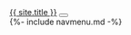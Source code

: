 <nav class="navbar megamenu navbar-expand-lg navbar-dark bg-dark px-0">
  <div class="container">
    <a class="navbar-brand" href="/">{{ site.title }}</a>
    <button class="navbar-toggler text-white" type="button" data-toggle="collapse" data-target="#navbarResponsive" aria-controls="navbarResponsive" aria-expanded="false" aria-label="Toggle navigation">
      <span class="fas fa-bars"></span>
    </button>
    <div class="collapse navbar-collapse" id="navbarResponsive">
      {%- include navmenu.md -%}
    </div>
  </div>
</nav>
